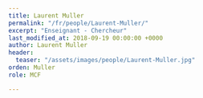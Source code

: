 ```yaml
---
title: Laurent Muller
permalink: "/fr/people/Laurent-Muller/"
excerpt: "Enseignant - Chercheur"
last_modified_at: 2018-09-19 00:00:00 +0000
author: Laurent Muller
header:
  teaser: "/assets/images/people/Laurent-Muller.jpg"
orden: Muller
role: MCF

---
```

